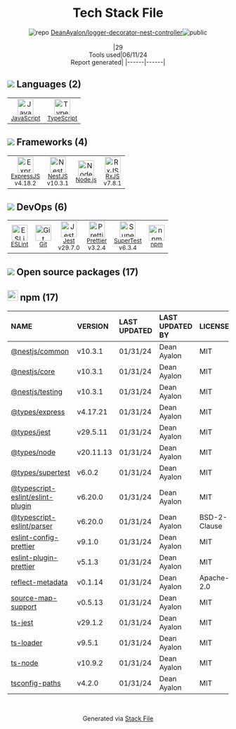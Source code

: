 <!--
&lt;--- Readme.md Snippet without images Start ---&gt;
## Tech Stack
DeanAyalon/logger-decorator-nest-controller is built on the following main stack:

- [JavaScript](https://developer.mozilla.org/en-US/docs/Web/JavaScript) – Languages
- [TypeScript](http://www.typescriptlang.org) – Languages
- [ExpressJS](http://expressjs.com/) – Microframeworks (Backend)
- [NestJS](nestjs.com) – Frameworks (Full Stack)
- [Node.js](http://nodejs.org/) – Frameworks (Full Stack)
- [RxJS](http://reactivex.io/rxjs/) – Concurrency Frameworks
- [ESLint](http://eslint.org/) – Code Review
- [Jest](http://facebook.github.io/jest/) – Javascript Testing Framework
- [Prettier](https://prettier.io/) – Code Review
- [SuperTest](https://www.npmjs.com/package/supertest) – Javascript Testing Framework

Full tech stack [here](/techstack.md)

&lt;--- Readme.md Snippet without images End ---&gt;

&lt;--- Readme.md Snippet with images Start ---&gt;
## Tech Stack
DeanAyalon/logger-decorator-nest-controller is built on the following main stack:

- <img width='25' height='25' src='https://img.stackshare.io/service/1209/javascript.jpeg' alt='JavaScript'/> [JavaScript](https://developer.mozilla.org/en-US/docs/Web/JavaScript) – Languages
- <img width='25' height='25' src='https://img.stackshare.io/service/1612/bynNY5dJ.jpg' alt='TypeScript'/> [TypeScript](http://www.typescriptlang.org) – Languages
- <img width='25' height='25' src='https://img.stackshare.io/service/1163/hashtag.png' alt='ExpressJS'/> [ExpressJS](http://expressjs.com/) – Microframeworks (Backend)
- <img width='25' height='25' src='https://img.stackshare.io/service/8747/4zsOyxko_400x400.jpg' alt='NestJS'/> [NestJS](nestjs.com) – Frameworks (Full Stack)
- <img width='25' height='25' src='https://img.stackshare.io/service/1011/n1JRsFeB_400x400.png' alt='Node.js'/> [Node.js](http://nodejs.org/) – Frameworks (Full Stack)
- <img width='25' height='25' src='https://img.stackshare.io/service/1796/984368.png' alt='RxJS'/> [RxJS](http://reactivex.io/rxjs/) – Concurrency Frameworks
- <img width='25' height='25' src='https://img.stackshare.io/service/3337/Q4L7Jncy.jpg' alt='ESLint'/> [ESLint](http://eslint.org/) – Code Review
- <img width='25' height='25' src='https://img.stackshare.io/service/830/jest.png' alt='Jest'/> [Jest](http://facebook.github.io/jest/) – Javascript Testing Framework
- <img width='25' height='25' src='https://img.stackshare.io/service/7035/default_66f265943abed56bcdbfca1c866a4261b1fbb063.jpg' alt='Prettier'/> [Prettier](https://prettier.io/) – Code Review
- <img width='25' height='25' src='https://img.stackshare.io/no-img-open-source.png' alt='SuperTest'/> [SuperTest](https://www.npmjs.com/package/supertest) – Javascript Testing Framework

Full tech stack [here](/techstack.md)

&lt;--- Readme.md Snippet with images End ---&gt;
-->
<div align="center">

# Tech Stack File
![](https://img.stackshare.io/repo.svg "repo") [DeanAyalon/logger-decorator-nest-controller](https://github.com/DeanAyalon/logger-decorator-nest-controller)![](https://img.stackshare.io/public_badge.svg "public")
<br/><br/>
|29<br/>Tools used|06/11/24 <br/>Report generated|
|------|------|
</div>

## <img src='https://img.stackshare.io/languages.svg'/> Languages (2)
<table><tr>
  <td align='center'>
  <img width='36' height='36' src='https://img.stackshare.io/service/1209/javascript.jpeg' alt='JavaScript'>
  <br>
  <sub><a href="https://developer.mozilla.org/en-US/docs/Web/JavaScript">JavaScript</a></sub>
  <br>
  <sub></sub>
</td>

<td align='center'>
  <img width='36' height='36' src='https://img.stackshare.io/service/1612/bynNY5dJ.jpg' alt='TypeScript'>
  <br>
  <sub><a href="http://www.typescriptlang.org">TypeScript</a></sub>
  <br>
  <sub></sub>
</td>

</tr>
</table>

## <img src='https://img.stackshare.io/frameworks.svg'/> Frameworks (4)
<table><tr>
  <td align='center'>
  <img width='36' height='36' src='https://img.stackshare.io/service/1163/hashtag.png' alt='ExpressJS'>
  <br>
  <sub><a href="http://expressjs.com/">ExpressJS</a></sub>
  <br>
  <sub>v4.18.2</sub>
</td>

<td align='center'>
  <img width='36' height='36' src='https://img.stackshare.io/service/8747/4zsOyxko_400x400.jpg' alt='NestJS'>
  <br>
  <sub><a href="nestjs.com">NestJS</a></sub>
  <br>
  <sub>v10.3.1</sub>
</td>

<td align='center'>
  <img width='36' height='36' src='https://img.stackshare.io/service/1011/n1JRsFeB_400x400.png' alt='Node.js'>
  <br>
  <sub><a href="http://nodejs.org/">Node.js</a></sub>
  <br>
  <sub></sub>
</td>

<td align='center'>
  <img width='36' height='36' src='https://img.stackshare.io/service/1796/984368.png' alt='RxJS'>
  <br>
  <sub><a href="http://reactivex.io/rxjs/">RxJS</a></sub>
  <br>
  <sub>v7.8.1</sub>
</td>

</tr>
</table>

## <img src='https://img.stackshare.io/devops.svg'/> DevOps (6)
<table><tr>
  <td align='center'>
  <img width='36' height='36' src='https://img.stackshare.io/service/3337/Q4L7Jncy.jpg' alt='ESLint'>
  <br>
  <sub><a href="http://eslint.org/">ESLint</a></sub>
  <br>
  <sub></sub>
</td>

<td align='center'>
  <img width='36' height='36' src='https://img.stackshare.io/service/1046/git.png' alt='Git'>
  <br>
  <sub><a href="http://git-scm.com/">Git</a></sub>
  <br>
  <sub></sub>
</td>

<td align='center'>
  <img width='36' height='36' src='https://img.stackshare.io/service/830/jest.png' alt='Jest'>
  <br>
  <sub><a href="http://facebook.github.io/jest/">Jest</a></sub>
  <br>
  <sub>v29.7.0</sub>
</td>

<td align='center'>
  <img width='36' height='36' src='https://img.stackshare.io/service/7035/default_66f265943abed56bcdbfca1c866a4261b1fbb063.jpg' alt='Prettier'>
  <br>
  <sub><a href="https://prettier.io/">Prettier</a></sub>
  <br>
  <sub>v3.2.4</sub>
</td>

<td align='center'>
  <img width='36' height='36' src='https://img.stackshare.io/no-img-open-source.png' alt='SuperTest'>
  <br>
  <sub><a href="https://www.npmjs.com/package/supertest">SuperTest</a></sub>
  <br>
  <sub>v6.3.4</sub>
</td>

<td align='center'>
  <img width='36' height='36' src='https://img.stackshare.io/service/1120/lejvzrnlpb308aftn31u.png' alt='npm'>
  <br>
  <sub><a href="https://www.npmjs.com/">npm</a></sub>
  <br>
  <sub></sub>
</td>

</tr>
</table>


## <img src='https://img.stackshare.io/group.svg' /> Open source packages (17)</h2>

## <img width='24' height='24' src='https://img.stackshare.io/service/1120/lejvzrnlpb308aftn31u.png'/> npm (17)

|NAME|VERSION|LAST UPDATED|LAST UPDATED BY|LICENSE|VULNERABILITIES|
|:------|:------|:------|:------|:------|:------|
|[@nestjs/common](https://www.npmjs.com/@nestjs/common)|v10.3.1|01/31/24|Dean Ayalon |MIT|N/A|
|[@nestjs/core](https://www.npmjs.com/@nestjs/core)|v10.3.1|01/31/24|Dean Ayalon |MIT|N/A|
|[@nestjs/testing](https://www.npmjs.com/@nestjs/testing)|v10.3.1|01/31/24|Dean Ayalon |MIT|N/A|
|[@types/express](https://www.npmjs.com/@types/express)|v4.17.21|01/31/24|Dean Ayalon |MIT|N/A|
|[@types/jest](https://www.npmjs.com/@types/jest)|v29.5.11|01/31/24|Dean Ayalon |MIT|N/A|
|[@types/node](https://www.npmjs.com/@types/node)|v20.11.13|01/31/24|Dean Ayalon |MIT|N/A|
|[@types/supertest](https://www.npmjs.com/@types/supertest)|v6.0.2|01/31/24|Dean Ayalon |MIT|N/A|
|[@typescript-eslint/eslint-plugin](https://www.npmjs.com/@typescript-eslint/eslint-plugin)|v6.20.0|01/31/24|Dean Ayalon |MIT|N/A|
|[@typescript-eslint/parser](https://www.npmjs.com/@typescript-eslint/parser)|v6.20.0|01/31/24|Dean Ayalon |BSD-2-Clause|N/A|
|[eslint-config-prettier](https://www.npmjs.com/eslint-config-prettier)|v9.1.0|01/31/24|Dean Ayalon |MIT|N/A|
|[eslint-plugin-prettier](https://www.npmjs.com/eslint-plugin-prettier)|v5.1.3|01/31/24|Dean Ayalon |MIT|N/A|
|[reflect-metadata](https://www.npmjs.com/reflect-metadata)|v0.1.14|01/31/24|Dean Ayalon |Apache-2.0|N/A|
|[source-map-support](https://www.npmjs.com/source-map-support)|v0.5.13|01/31/24|Dean Ayalon |MIT|N/A|
|[ts-jest](https://www.npmjs.com/ts-jest)|v29.1.2|01/31/24|Dean Ayalon |MIT|N/A|
|[ts-loader](https://www.npmjs.com/ts-loader)|v9.5.1|01/31/24|Dean Ayalon |MIT|N/A|
|[ts-node](https://www.npmjs.com/ts-node)|v10.9.2|01/31/24|Dean Ayalon |MIT|N/A|
|[tsconfig-paths](https://www.npmjs.com/tsconfig-paths)|v4.2.0|01/31/24|Dean Ayalon |MIT|N/A|

<br/>
<div align='center'>

Generated via [Stack File](https://github.com/marketplace/stack-file)
